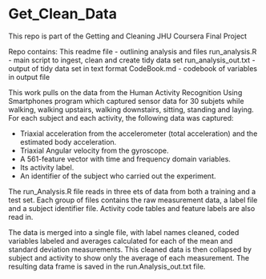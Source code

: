 # Get_Clean_Data
This repo is part of the Getting and Cleaning JHU Coursera Final Project

Repo contains:
  This readme file - outlining analysis and files
  run_analysis.R - main script to ingest, clean and create tidy data set
  run_analysis_out.txt - output of tidy data set in text format
  CodeBook.md - codebook of variables in output file

This work pulls on the data from the Human Activity Recognition Using Smartphones program
which captured sensor data for 30 subjets while walking, walking upstairs, walking downstairs,
sitting, standing and laying.  For each subject and each activity, the following data was captured:

  - Triaxial acceleration from the accelerometer (total acceleration) and the estimated body acceleration.
  - Triaxial Angular velocity from the gyroscope. 
  - A 561-feature vector with time and frequency domain variables. 
  - Its activity label. 
  - An identifier of the subject who carried out the experiment.

The run_Analysis.R file reads in three ets of data from both a training and a test set.  Each group of files
contains the raw measurement data, a label file and a subject identifier file.  Activity code tables and
feature labels are also read in. 

The data is merged into a single file, with label names cleaned, coded variables labeled and averages calculated
for each of the mean and standard deviation measurements.  This cleaned data is then collapsed by subject and
activity to show only the average of each measurement.  The resulting data frame is saved in the run.Analysis_out.txt 
file.
